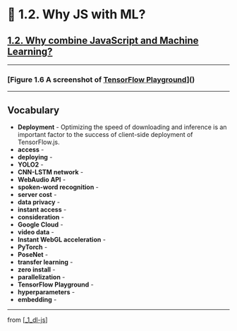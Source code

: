 # 🌱 1.2. Why JS with ML?

## [**1.2.** Why combine JavaScript and Machine Learning?](https://livebook.manning.com/book/deep-learning-with-javascript/chapter-1/95)

---

### [**Figure 1.6** A screenshot of [TensorFlow Playground](https://playground.tensorflow.org/)]()

---

## **Vocabulary**

- **Deployment** - Optimizing the speed of downloading and inference is an important factor to the success of client-side deployment of TensorFlow.js.
- **access** -
- **deploying** -
- **YOLO2** -
- **CNN-LSTM network** -
- **WebAudio API** -
- **spoken-word recognition** -
- **server cost** -
- **data privacy** -
- **instant access** -
- **consideration** -
- **Google Cloud** -
- **video data** -
- **Instant WebGL acceleration** -
- **PyTorch** -
- **PoseNet** -
- **transfer learning** -
- **zero install** -
- **parallelization** -
- **TensorFlow Playground** -
- **hyperparameters** -
- **embedding** -

---

from [[_1_dl-js]]

[//begin]: # "Autogenerated link references for markdown compatibility"
[_1_dl-js]: ../_1_dl-js.md "🌱 1 DL and JS"
[//end]: # "Autogenerated link references"
